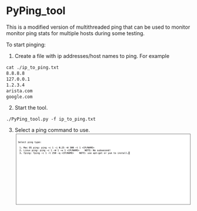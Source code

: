 # PyPing_tool

This is a modified version of multithreaded ping that can be used to monitor monitor ping stats for multiple hosts during some testing.

To start pinging:  

1. Create a file with ip addresses/host names to ping. For example  
```
cat ./ip_to_ping.txt 
8.8.8.8
127.0.0.1
1.2.3.4
arista.com
google.com
```

2. Start the tool.  
```
./PyPing_tool.py -f ip_to_ping.txt
```

3. Select a ping command to use.
![](select-ping-mode.jpg)
